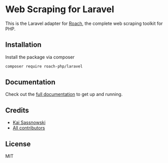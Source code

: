 # Web Scraping for Laravel

This is the Laravel adapter for [Roach](https://roach-php.dev), the complete web scraping toolkit for PHP.

## Installation

Install the package via composer

```bash
composer require roach-php/laravel
```

## Documentation

Check out the [full documentation](https://roach-php.dev/docs/laravel) to get up and running.

## Credits

- [Kai Sassnowski](https://github.com/ksassnowski)
- [All contributors](https://github.com/roach-php/laravel/contributors)


## License

MIT
